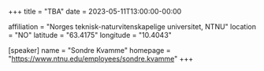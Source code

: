 +++
title = "TBA"
date = 2023-05-11T13:00:00-00:00

affiliation = "Norges teknisk-naturvitenskapelige universitet, NTNU"
location = "NO"
latitude = "63.4175"
longitude = "10.4043"

[speaker]
  name = "Sondre Kvamme"
  homepage = "https://www.ntnu.edu/employees/sondre.kvamme"
+++


